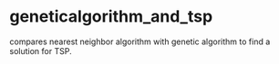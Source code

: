 # geneticalgorithm_and_tsp
compares nearest neighbor algorithm with genetic algorithm to find a solution for TSP.

